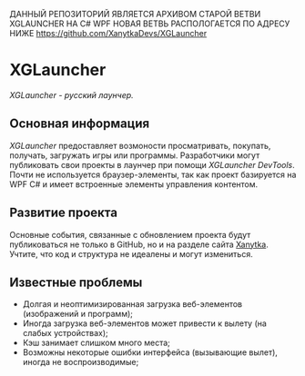 ДАННЫЙ РЕПОЗИТОРИЙ ЯВЛЯЕТСЯ АРХИВОМ СТАРОЙ ВЕТВИ XGLAUNCHER НА C# WPF
НОВАЯ ВЕТВЬ РАСПОЛОГАЕТСЯ ПО АДРЕСУ НИЖЕ
https://github.com/XanytkaDevs/XGLauncher

# XGLauncher
*XGLauncher - русский лаунчер.*

## Основная информация
  *XGLauncher* предоставляет возмоности просматривать, покупать, получать, загружать игры или программы. Разработчики могут публиковать свои проекты в лаунчер при помощи *XGLauncher DevTools*. Почти не используется браузер-элементы, так как проект базируется на WPF C# и имеет встроенные элементы управления контентом.

## Развитие проекта
  Основные события, связанные с обновлением проекта будут публиковаться не только в GitHub, но и на разделе сайта [Xanytka](https://xanytka.ru/schedule.html). Учтите, что код и структура не идеалены и могут измениться.

## Известные проблемы
* Долгая и неоптимизированная загрузка веб-элементов (изображений и программ);
* Иногда загрузка веб-элементов может привести к вылету (на слабых устройствах);
* Кэш занимает слишком много места;
* Возможны некоторые ошибки интерфейса (вызывающие вылет), иногда не воспроизводимые;
